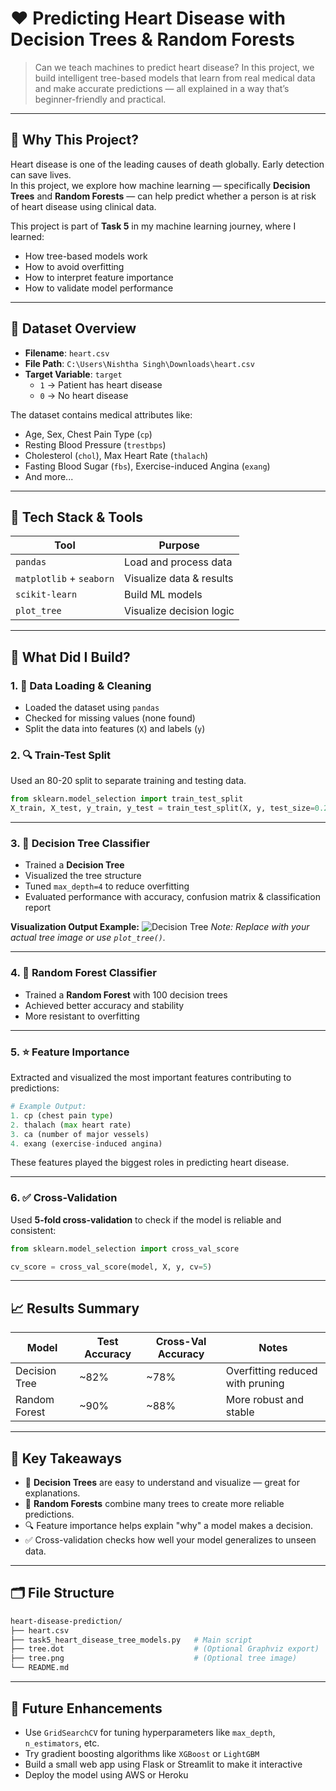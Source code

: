 # ❤️ Predicting Heart Disease with Decision Trees & Random Forests

> Can we teach machines to predict heart disease? In this project, we build intelligent tree-based models that learn from real medical data and make accurate predictions — all explained in a way that’s beginner-friendly and practical.

---

## 🧠 Why This Project?

Heart disease is one of the leading causes of death globally. Early detection can save lives.  
In this project, we explore how machine learning — specifically **Decision Trees** and **Random Forests** — can help predict whether a person is at risk of heart disease using clinical data.

This project is part of **Task 5** in my machine learning journey, where I learned:

- How tree-based models work
- How to avoid overfitting
- How to interpret feature importance
- How to validate model performance

---

## 📁 Dataset Overview

- **Filename**: `heart.csv`
- **File Path**: `C:\Users\Nishtha Singh\Downloads\heart.csv`
- **Target Variable**: `target`
  - `1` → Patient has heart disease
  - `0` → No heart disease

The dataset contains medical attributes like:

- Age, Sex, Chest Pain Type (`cp`)
- Resting Blood Pressure (`trestbps`)
- Cholesterol (`chol`), Max Heart Rate (`thalach`)
- Fasting Blood Sugar (`fbs`), Exercise-induced Angina (`exang`)
- And more...

---

## 🧰 Tech Stack & Tools

| Tool         | Purpose                        |
|--------------|--------------------------------|
| `pandas`     | Load and process data          |
| `matplotlib` + `seaborn` | Visualize data & results |
| `scikit-learn` | Build ML models               |
| `plot_tree` | Visualize decision logic        |

---

## 🚦 What Did I Build?

### 1. 🧪 Data Loading & Cleaning
- Loaded the dataset using `pandas`
- Checked for missing values (none found)
- Split the data into features (`X`) and labels (`y`)

### 2. 🔍 Train-Test Split
Used an 80-20 split to separate training and testing data.

```python
from sklearn.model_selection import train_test_split
X_train, X_test, y_train, y_test = train_test_split(X, y, test_size=0.2, random_state=42)
````

---

### 3. 🌳 Decision Tree Classifier

* Trained a **Decision Tree**
* Visualized the tree structure
* Tuned `max_depth=4` to reduce overfitting
* Evaluated performance with accuracy, confusion matrix & classification report

**Visualization Output Example:**
![Decision Tree](https://upload.wikimedia.org/wikipedia/commons/f/f3/CART_tree_titanic_survivors.png)
*Note: Replace with your actual tree image or use `plot_tree()`.*

---

### 4. 🌲 Random Forest Classifier

* Trained a **Random Forest** with 100 decision trees
* Achieved better accuracy and stability
* More resistant to overfitting

---

### 5. ⭐ Feature Importance

Extracted and visualized the most important features contributing to predictions:

```python
# Example Output:
1. cp (chest pain type)
2. thalach (max heart rate)
3. ca (number of major vessels)
4. exang (exercise-induced angina)
```

These features played the biggest roles in predicting heart disease.

---

### 6. ✅ Cross-Validation

Used **5-fold cross-validation** to check if the model is reliable and consistent:

```python
from sklearn.model_selection import cross_val_score

cv_score = cross_val_score(model, X, y, cv=5)
```

---

## 📈 Results Summary

| Model         | Test Accuracy | Cross-Val Accuracy | Notes                            |
| ------------- | ------------- | ------------------ | -------------------------------- |
| Decision Tree | \~82%         | \~78%              | Overfitting reduced with pruning |
| Random Forest | \~90%         | \~88%              | More robust and stable           |

---

## 💬 Key Takeaways

* 🌿 **Decision Trees** are easy to understand and visualize — great for explanations.
* 🌲 **Random Forests** combine many trees to create more reliable predictions.
* 🔍 Feature importance helps explain "why" a model makes a decision.
* ✅ Cross-validation checks how well your model generalizes to unseen data.

---

## 🗂 File Structure

```bash
heart-disease-prediction/
├── heart.csv
├── task5_heart_disease_tree_models.py   # Main script
├── tree.dot                             # (Optional Graphviz export)
├── tree.png                             # (Optional tree image)
└── README.md
```

---

## 🚀 Future Enhancements

* Use `GridSearchCV` for tuning hyperparameters like `max_depth`, `n_estimators`, etc.
* Try gradient boosting algorithms like `XGBoost` or `LightGBM`
* Build a small web app using Flask or Streamlit to make it interactive
* Deploy the model using AWS or Heroku
